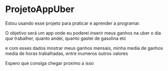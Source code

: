 # ProjetoAppUber

Estou usando esse projeto para praticar e aprender a programar.

O objetivo será um app onde eu poderei inserir meus ganhos na uber
o dia que trabalher, quanto andei, quanto gastei de gasolina etc

e com esses dados mostrar meus ganhos mensais, minha media de ganhos
media de horas trabalhadas, entre inumeros outros valores


Espero que consiga chegar proximo a isso
